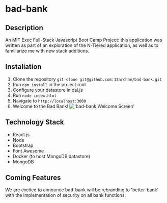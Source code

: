# bad-bank

## Description

An MIT Exec Full-Stack Javascript Boot Camp Project: this application was written as part of an exploration of the N-Tiered application, as well as to familiarize me with new stack additions.

## Instaliation

1. Clone the repository `git clone git@github.com:13archae/bad-bank.git`
2. Run `npm install` in the project root
3. Configure your datastore in dal.js
4. Run `node index.html`
5. Navigate to `http://localhost:3000`
6. Welcome to the Bad Bank!
   !['bad-bank Welcome Screen'](https://github.com/13archae/bad-bank/blob/main/welcometobadbank.png?raw=true)

## Technology Stack

- React.js
- Node
- Bootstrap
- Font Awesome
- Docker (to host MongoDB datastore)
- MongoDB

## Coming Features

We are excited to announce bad-bank will be rebranding to 'better-bank' with the implementation of security on all bank functions.
